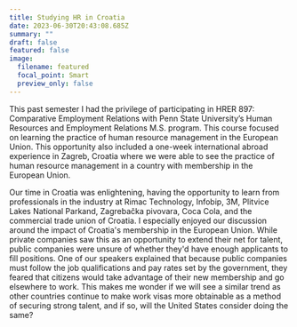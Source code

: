 ```yaml
---
title: Studying HR in Croatia
date: 2023-06-30T20:43:08.685Z
summary: ""
draft: false
featured: false
image:
  filename: featured
  focal_point: Smart
  preview_only: false
---
```

This past semester I had the privilege of participating in HRER 897: Comparative Employment Relations with Penn State University’s Human Resources and Employment Relations M.S. program. This course focused on learning the practice of human resource management in the European Union. This opportunity also included a one-week international abroad experience in Zagreb, Croatia where we were able to see the practice of human resource management in a country with membership in the European Union.   

Our time in Croatia was enlightening, having the opportunity to learn from professionals in the industry at Rimac Technology, Infobip, 3M, Plitvice Lakes National Parkand, Zagrebačka pivovara, Coca Cola, and the commercial trade union of Croatia. I especially enjoyed our discussion around the impact of Croatia's membership in the European Union. While private companies saw this as an opportunity to extend their net for talent, public companies were unsure of whether they'd have enough applicants to fill positions. One of our speakers explained that because public companies must follow the job qualifications and pay rates set by the government, they feared that citizens would take advantage of their new membership and go elsewhere to work. This makes me wonder if we will see a similar trend as other countries continue to make work visas more obtainable as a method of securing strong talent, and if so, will the United States consider doing the same?